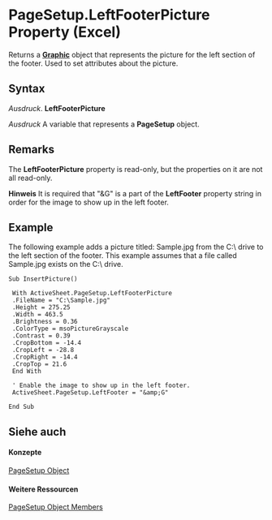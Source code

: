 
# PageSetup.LeftFooterPicture Property (Excel)

Returns a  **[Graphic](0ccdfb0d-effb-9fa4-8de9-b90688693375.md)** object that represents the picture for the left section of the footer. Used to set attributes about the picture.


## Syntax

 _Ausdruck_. **LeftFooterPicture**

 _Ausdruck_ A variable that represents a **PageSetup** object.


## Remarks

The  **LeftFooterPicture** property is read-only, but the properties on it are not all read-only.


 **Hinweis**  It is required that "&amp;G" is a part of the  **LeftFooter** property string in order for the image to show up in the left footer.


## Example

The following example adds a picture titled: Sample.jpg from the C:\ drive to the left section of the footer. This example assumes that a file called Sample.jpg exists on the C:\ drive.


```
Sub InsertPicture() 
 
 With ActiveSheet.PageSetup.LeftFooterPicture 
 .FileName = "C:\Sample.jpg" 
 .Height = 275.25 
 .Width = 463.5 
 .Brightness = 0.36 
 .ColorType = msoPictureGrayscale 
 .Contrast = 0.39 
 .CropBottom = -14.4 
 .CropLeft = -28.8 
 .CropRight = -14.4 
 .CropTop = 21.6 
 End With 
 
 ' Enable the image to show up in the left footer. 
 ActiveSheet.PageSetup.LeftFooter = "&amp;G" 
 
End Sub
```


## Siehe auch


#### Konzepte


[PageSetup Object](2fd22df9-5987-f723-04a9-9a3f2e84ac81.md)
#### Weitere Ressourcen


[PageSetup Object Members](http://msdn.microsoft.com/library/feabe079-cb03-f560-6032-88f5585ec8a8%28Office.15%29.aspx)